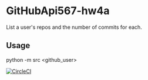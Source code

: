 # GitHubApi567-hw4a

List a user's repos and the number of commits for each.

## Usage
python -m src <github_user>

[![CircleCI](https://dl.circleci.com/status-badge/img/gh/TOPwithoutT/SSW_567/tree/HW04a_Mocking.svg?style=svg)](https://dl.circleci.com/status-badge/redirect/gh/TOPwithoutT/SSW_567/tree/HW04a_Mocking)

